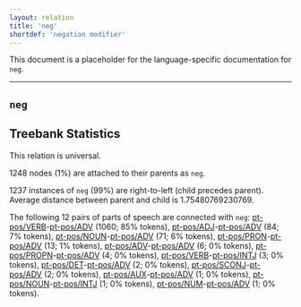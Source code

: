 ```yaml
---
layout: relation
title: 'neg'
shortdef: 'negation modifier'
---
```


This document is a placeholder for the language-specific documentation
for `neg`.


--------------------------------------------------------------------------------

## `neg`

## Treebank Statistics

This relation is universal.

1248 nodes (1%) are attached to their parents as `neg`.

1237 instances of `neg` (99%) are right-to-left (child precedes parent).
Average distance between parent and child is 1.75480769230769.

The following 12 pairs of parts of speech are connected with `neg`: [pt-pos/VERB]()-[pt-pos/ADV]() (1060; 85% tokens), [pt-pos/ADJ]()-[pt-pos/ADV]() (84; 7% tokens), [pt-pos/NOUN]()-[pt-pos/ADV]() (71; 6% tokens), [pt-pos/PRON]()-[pt-pos/ADV]() (13; 1% tokens), [pt-pos/ADV]()-[pt-pos/ADV]() (6; 0% tokens), [pt-pos/PROPN]()-[pt-pos/ADV]() (4; 0% tokens), [pt-pos/VERB]()-[pt-pos/INTJ]() (3; 0% tokens), [pt-pos/DET]()-[pt-pos/ADV]() (2; 0% tokens), [pt-pos/SCONJ]()-[pt-pos/ADV]() (2; 0% tokens), [pt-pos/AUX]()-[pt-pos/ADV]() (1; 0% tokens), [pt-pos/NOUN]()-[pt-pos/INTJ]() (1; 0% tokens), [pt-pos/NUM]()-[pt-pos/ADV]() (1; 0% tokens).

